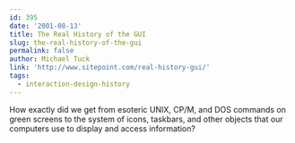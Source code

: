 ```yaml
---
id: 395
date: '2001-08-13'
title: The Real History of the GUI
slug: the-real-history-of-the-gui
permalink: false
author: Michael Tuck
link: 'http://www.sitepoint.com/real-history-gui/'
tags:
  - interaction-design-history
---
```

How exactly did we get from esoteric UNIX, CP/M, and DOS commands on green screens to the system of icons, taskbars, and other objects that our computers use to display and access information?
